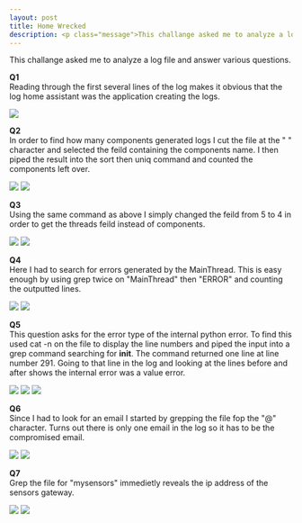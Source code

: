 ```yaml
---
layout: post
title: Home Wrecked
description: <p class="message">This challange asked me to analyze a log file and answer various questions.</p>
---
```


<p class="message">
  This challange asked me to analyze a log file and answer various questions. 
</p>

**Q1**\
Reading through the first several lines of the log makes it obvious that the log home assistant was the application creating the logs.

<img src="https://raw.githubusercontent.com/lukej2680/lukej2680.github.io/master/_images/ncl_fall2020/log_analysis/homewrecked_q1.png">

**Q2**\
In order to find how many components generated logs I cut the file at the " " character and selected the feild containing the components name. 
I then piped the result into the sort then uniq command and counted the components left over. 

<img src="https://raw.githubusercontent.com/lukej2680/lukej2680.github.io/master/_images/ncl_fall2020/log_analysis/homewrecked_q2_command.png">
<img src="https://raw.githubusercontent.com/lukej2680/lukej2680.github.io/master/_images/ncl_fall2020/log_analysis/homewrecked_q2_proof.png">

**Q3**\
Using the same command as above I simply changed the feild from 5 to 4 in order to get the threads feild instead of components.

<img src="https://raw.githubusercontent.com/lukej2680/lukej2680.github.io/master/_images/ncl_fall2020/log_analysis/homewrecked_q3_command.png">
<img src="https://raw.githubusercontent.com/lukej2680/lukej2680.github.io/master/_images/ncl_fall2020/log_analysis/homewrecked_q3_proof.png">

**Q4**\
Here I had to search for errors generated by the MainThread. 
This is easy enough by using grep twice on "MainThread" then "ERROR" and counting the outputted lines.

<img src="https://raw.githubusercontent.com/lukej2680/lukej2680.github.io/master/_images/ncl_fall2020/log_analysis/homewrecked_q4_command.png">
<img src="https://raw.githubusercontent.com/lukej2680/lukej2680.github.io/master/_images/ncl_fall2020/log_analysis/homewrecked_q4_proof.png">

**Q5**\
This question asks for the error type of the internal python error.
To find this used cat -n on the file to display the line numbers and piped the input into a grep command searching for __init__.
The command returned one line at line number 291.
Going to that line in the log and looking at the lines before and after shows the internal error was a value error.

<img src="https://raw.githubusercontent.com/lukej2680/lukej2680.github.io/master/_images/ncl_fall2020/log_analysis/homewrecked_q5_command1.png">
<img src="https://raw.githubusercontent.com/lukej2680/lukej2680.github.io/master/_images/ncl_fall2020/log_analysis/homewrecked_q5_command2.png">
<img src="https://raw.githubusercontent.com/lukej2680/lukej2680.github.io/master/_images/ncl_fall2020/log_analysis/homewrecked_q5_proof.png">

**Q6**\
Since I had to look for an email I started by grepping the file fop the "@" character.
Turns out there is only one email in the log so it has to be the compromised email.

<img src="https://raw.githubusercontent.com/lukej2680/lukej2680.github.io/master/_images/ncl_fall2020/log_analysis/homewrecked_q6_command.png">
<img src="https://raw.githubusercontent.com/lukej2680/lukej2680.github.io/master/_images/ncl_fall2020/log_analysis/homewrecked_q6_proof.png">

**Q7**\
Grep the file for "mysensors" immedietly reveals the ip address of the sensors gateway.

<img src="https://raw.githubusercontent.com/lukej2680/lukej2680.github.io/master/_images/ncl_fall2020/log_analysis/homewrecked_q6_command.png">
<img src="https://raw.githubusercontent.com/lukej2680/lukej2680.github.io/master/_images/ncl_fall2020/log_analysis/homewrecked_q6_proof.png">
